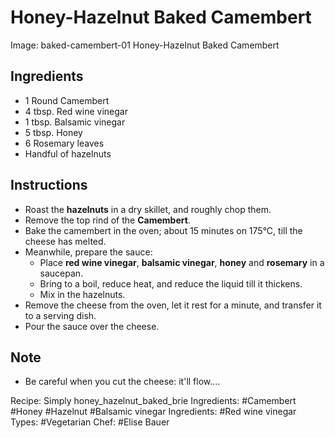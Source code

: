 # Honey-Hazelnut Baked Camembert

Image: baked-camembert-01 Honey-Hazelnut Baked Camembert

## Ingredients

* 1 Round Camembert
* 4 tbsp. Red wine vinegar
* 1 tbsp. Balsamic vinegar
* 5 tbsp. Honey
* 6 Rosemary leaves
* Handful of hazelnuts

## Instructions

* Roast the **hazelnuts** in a dry skillet, and roughly chop them.
* Remove the top rind of the **Camembert**.
* Bake the camembert in the oven; about 15 minutes on 175&deg;C, till
  the cheese has melted.
* Meanwhile, prepare the sauce:<ul>
* Place **red wine vinegar**, **balsamic vinegar**, **honey** and
  **rosemary** in a saucepan.
* Bring to a boil, reduce heat, and reduce the liquid till it thickens.
* Mix in the hazelnuts.</ul>
* Remove the cheese from the oven, let it rest for a minute, and transfer
  it to a serving dish.
* Pour the sauce over the cheese.

## Note

* Be careful when you cut the cheese: it'll flow....


Recipe: Simply honey_hazelnut_baked_brie
Ingredients: #Camembert #Honey #Hazelnut #Balsamic vinegar
Ingredients: #Red wine vinegar
Types: #Vegetarian
Chef: #Elise Bauer
